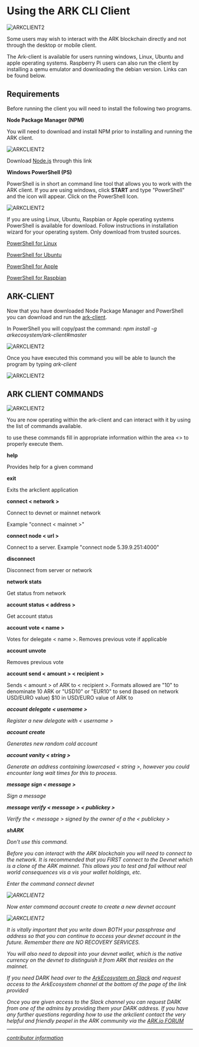 # Using the ARK CLI Client
![ARKCLIENT2](./assets/img/ARK_CLI_HEADER.png)


Some users may wish to interact with the ARK blockchain directly and not through the desktop or mobile client.


The Ark-client is available for users running windows, Linux, Ubuntu and apple operating systems.  Raspberry Pi users can also run the client by installing a qemu emulator and downloading the debian version. Links can be found below.

## Requirements

Before running the client you will need to install the following two programs.

**Node Package Manager (NPM)**

You will need to download and install NPM prior to installing and running the ARK client. 

![ARKCLIENT2](./assets/img/ARKCLIENT2.png)


Download [Node.js](http://www.nodjs.org) through this link


**Windows PowerShell (PS)**


PowerShell is in short an command line tool that allows you to work with the ARK client.  If you are using windows, click **START** and type "PowerShell" and the icon will appear.  Click on the PowerShell Icon.

![ARKCLIENT2](./assets/img/ARKCLIENT1A.png)


If you are using Linux, Ubuntu, Raspbian or Apple operating systems PowerShell is available for download.  Follow instructions in installation wizard for your operating system.  Only download from trusted sources.

[PowerShell for Linux](https://docs.microsoft.com/en-us/powershell/scripting/setup/installing-powershell-core-on-linux?view=powershell-6)

[PowerShell for Ubuntu](https://gist.github.com/supermamon/853442a06d13de088c4a43153facecf9)

[PowerShell for Apple](https://docs.microsoft.com/en-us/powershell/azure/install-azurermps-maclinux?view=azurermps-6.0.0)

[PowerShell for Raspbian](https://blogs.technet.microsoft.com/stefan_stranger/2017/12/28/running-powershell-core-on-raspberry-pi-2/)


## ARK-CLIENT

Now that you have downloaded Node Package Manager and PowerShell you can download and run the [ark-client](http://www.github.com/).

In PowerShell you will copy/past the command: *npm install -g arkecosystem/ark-client#master*


![ARKCLIENT2](./assets/img/ARKCLIENT4.png)


Once you have executed this command you will be able to launch the program by typing *ark-client*


![ARKCLIENT2](./assets/img/ARKCLIENT3.png)





## ARK CLIENT COMMANDS

![ARKCLIENT2](./assets/img/ARKCLIENT7A.png)




You are now operating within the ark-client and can interact with it by using the list of commands available.

to use these commands fill in appropriate information within the area <> to properly execute them.


**help**

Provides help for a given command

**exit**

Exits the arkclient application

**connect < network >**

Connect to devnet or mainnet network

Example "connect < mainnet >"

**connect node < url >**

Connect to a server. 
Example "connect node 5.39.9.251:4000"

**disconnect**

Disconnect from server or network

**network stats**

Get status from network

**account status < address >**

Get account status

**account vote < name >**

Votes for delegate < name >.  Removes previous vote if applicable

**account unvote**

Removes previous vote

**account send < amount > < recipient >**

Sends < amount > of ARK to < recipient >.  Formats allowed are "10" to denominate 10 ARK or "USD10" or "EUR10" to send (based on network USD/EURO value) $10 in USD/EURO value of ARK to <address>

**account delegate < username >**

Register a new delegate with < username > 

**account create**

Generates new random cold account

**account vanity < string >**

Generate an address containing lowercased < string >, however you could encounter long wait times for this to process.

**message sign < message >**

Sign a message

**message verify < message > < publickey >**

Verify the < message > signed by the owner of a the < publickey >

**shARK**

Don't use this command.


Before you can interact with the ARK blockchain you will need to connect to the network.  It is recommended that you FIRST connect to the Devnet which is a clone of the ARK mainnet.  This allows you to test and fail without real world consequences vis a vis your wallet holdings, etc.

Enter the command *connect devnet*

![ARKCLIENT2](./assets/img/ARKCLIENT8.png)




Now enter command *account create* to create a new devnet account

![ARKCLIENT2](./assets/img/ARKCLIENT5.png)

It is vitally important that you write down BOTH your passphrase and address so that you can continue to access your devnet account in the future. Remember there are NO RECOVERY SERVICES.

You will also need to deposit into your devnet wallet, which is the native currency on the devnet to distinguish it from ARK that resides on the mainnet.  

If you need DARK head over to the [ArkEcosystem on Slack](http://www.ark.io/contact) and request access to the ArkEcosystem channel at the bottom of the page of the link provided

Once you are given access to the Slack channel you can request DARK from one of the admins by providing them your DARK address.  If you have any further questions regarding how to use the arkclient contact the very helpful and friendly peopel in the ARK community via the 
[ARK.io FORUM](https://forum.ark.io/)

----------------
[contributor information](./assets/info.md)
